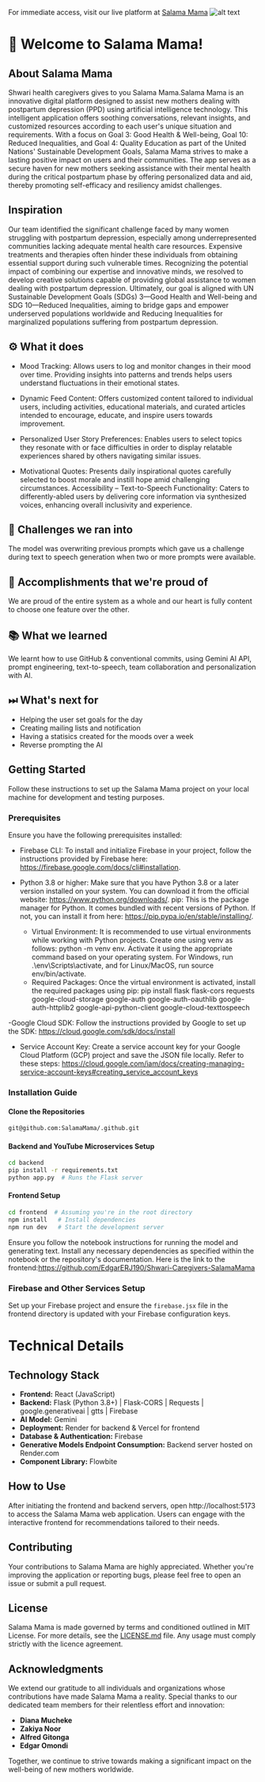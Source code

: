 For immediate access, visit our live platform at [Salama Mama](https://salama-mama.vercel.app/)
![alt text](https://salama-mama.vercel.app/images/logo.png)

# 👋 Welcome to Salama Mama!

## About Salama Mama
Shwari health caregivers gives to you Salama Mama.Salama Mama is an innovative digital platform designed to assist new mothers dealing with postpartum depression (PPD) using artificial intelligence technology. This intelligent application offers soothing conversations, relevant insights, and customized resources according to each user's unique situation and requirements. With a focus on Goal 3: Good Health & Well-being, Goal 10: Reduced Inequalities, and Goal 4: Quality Education as part of the United Nations' Sustainable Development Goals, Salama Mama strives to make a lasting positive impact on users and their communities. The app serves as a secure haven for new mothers seeking assistance with their mental health during the critical postpartum phase by offering personalized data and aid, thereby promoting self-efficacy and resiliency amidst challenges.

## Inspiration
Our team identified the significant challenge faced by many women struggling with postpartum depression, especially among underrepresented communities lacking adequate mental health care resources. Expensive treatments and therapies often hinder these individuals from obtaining essential support during such vulnerable times. Recognizing the potential impact of combining our expertise and innovative minds, we resolved to develop creative solutions capable of providing global assistance to women dealing with postpartum depression. Ultimately, our goal is aligned with UN Sustainable Development Goals (SDGs) 3—Good Health and Well-being and SDG 10—Reduced Inequalities, aiming to bridge gaps and empower underserved populations worldwide and Reducing Inequalities for marginalized populations suffering from postpartum depression.

## ⚙ What it does 
- Mood Tracking: Allows users to log and monitor changes in their mood over time. Providing insights into patterns and trends helps users understand fluctuations in their emotional states.

- Dynamic Feed Content: Offers customized content tailored to individual users, including activities, educational materials, and curated articles intended to encourage, educate, and inspire users towards improvement.
  
- Personalized User Story Preferences: Enables users to select topics they resonate with or face difficulties in order to display relatable experiences shared by others navigating similar issues.
  
- Motivational Quotes: Presents daily inspirational quotes carefully selected to boost morale and instill hope amid challenging circumstances.
Accessibility – Text-to-Speech Functionality: Caters to differently-abled users by delivering core information via synthesized voices, enhancing overall inclusivity and experience.

## 💪 Challenges we ran into 
The model was overwriting previous prompts which gave us a challenge during text to speech generation when two or more prompts were available.

## 📌 Accomplishments that we're proud of
We are proud of the entire system as a whole and our heart is fully content to choose one feature over the other.

## 📚 What we learned 
We learnt how to use GitHub & conventional commits, using Gemini AI API, prompt engineering, text-to-speech, team collaboration and personalization with AI.

## ⏭ What's next for 
- Helping the user set goals for the day
- Creating mailing lists and notification
- Having a statisics created for the moods over a week
- Reverse prompting the AI

## Getting Started

Follow these instructions to set up the Salama Mama project on your local machine for development and testing purposes.

### Prerequisites

Ensure you have the following prerequisites installed:
- Firebase CLI: To install and initialize Firebase in your project, follow the instructions provided by Firebase here: <https://firebase.google.com/docs/cli#installation>.
  
- Python 3.8 or higher: Make sure that you have Python 3.8 or a later version installed on your system. You can download it from the official website: <https://www.python.org/downloads/>.
pip: This is the package manager for Python. It comes bundled with recent versions of Python. If not, you can install it from here: <https://pip.pypa.io/en/stable/installing/>.

  - Virtual Environment: It is recommended to use virtual environments while working with Python projects. Create one using venv as follows: python -m venv env. Activate it using the appropriate command based on your operating system. For Windows, run .\env\Scripts\activate, and for Linux/MacOS, run source env/bin/activate.
  - Required Packages: Once the virtual environment is activated, install the required packages using pip: pip install flask flask-cors requests google-cloud-storage google-auth google-auth-oauthlib google-auth-httplib2 google-api-python-client google-cloud-texttospeech

-Google Cloud SDK: Follow the instructions provided by Google to set up the SDK: <https://cloud.google.com/sdk/docs/install>
  - Service Account Key: Create a service account key for your Google Cloud Platform (GCP) project and save the JSON file locally. Refer to these steps: <https://cloud.google.com/iam/docs/creating-managing-service-account-keys#creating_service_account_keys>

### Installation Guide

#### Clone the Repositories

```bash
git@github.com:SalamaMama/.github.git

```

#### Backend and YouTube Microservices Setup

```bash
cd backend
pip install -r requirements.txt
python app.py  # Runs the Flask server
```

#### Frontend Setup

```bash
cd frontend  # Assuming you're in the root directory
npm install   # Install dependencies
npm run dev   # Start the development server
```

Ensure you follow the notebook instructions for running the model and generating text. Install any necessary dependencies as specified within the notebook or the repository's documentation. Here is the link to the frontend:https://github.com/EdgarERJ190/Shwari-Caregivers-SalamaMama

### Firebase and Other Services Setup

Set up your Firebase project and ensure the `firebase.jsx` file in the frontend directory is updated with your Firebase configuration keys.

# Technical Details
## Technology Stack

- **Frontend:** React (JavaScript)
- **Backend:** Flask (Python 3.8+) | Flask-CORS | Requests | google.generativeai | gtts | Firebase
- **AI Model:** Gemini
- **Deployment:** Render for backend & Vercel for frontend
- **Database & Authentication:** Firebase
- **Generative Models Endpoint Consumption:** Backend server hosted on Render.com
- **Component Library:** Flowbite

## How to Use

After initiating the frontend and backend servers, open http://localhost:5173 to access the Salama Mama web application. Users can engage with the interactive frontend for recommendations tailored to their needs.

## Contributing

Your contributions to Salama Mama are highly appreciated. Whether you're improving the application or reporting bugs, please feel free to open an issue or submit a pull request.

## License

Salama Mama is made governed by terms and conditioned outlined in MIT License. For more details, see the [LICENSE.md](LICENSE) file. Any usage must comply strictly with the licence agreement.

## Acknowledgments

We extend our gratitude to all individuals and organizations whose contributions have made Salama Mama a reality. Special thanks to our dedicated team members for their relentless effort and innovation:

- **Diana Mucheke** 
- **Zakiya Noor** 
- **Alfred Gitonga**
- **Edgar Omondi**

Together, we continue to strive towards making a significant impact on the well-being of new mothers worldwide.